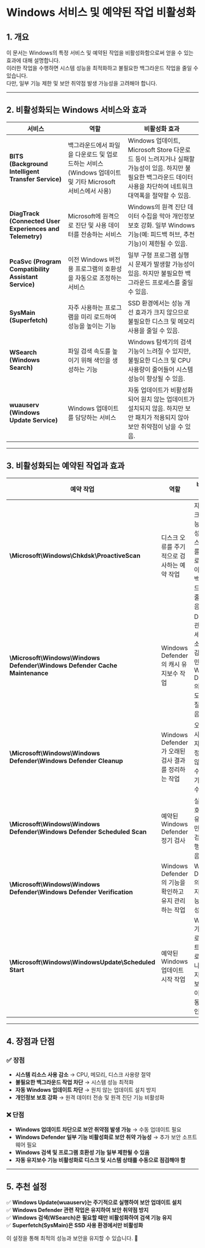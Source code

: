 # Windows 서비스 및 예약된 작업 비활성화

## 1. 개요
이 문서는 Windows의 특정 서비스 및 예약된 작업을 비활성화함으로써 얻을 수 있는 효과에 대해 설명합니다.<br>
이러한 작업을 수행하면 시스템 성능을 최적화하고 불필요한 백그라운드 작업을 줄일 수 있습니다.<br>
다만, 일부 기능 제한 및 보안 취약점 발생 가능성을 고려해야 합니다.

---

## 2. 비활성화되는 Windows 서비스와 효과

| 서비스 | 역할 | 비활성화 효과 |
|---------|---------------------------------|-------------------------------------------------------------|
| **BITS (Background Intelligent Transfer Service)** | 백그라운드에서 파일을 다운로드 및 업로드하는 서비스 (Windows 업데이트 및 기타 Microsoft 서비스에서 사용) | Windows 업데이트, Microsoft Store 다운로드 등이 느려지거나 실패할 가능성이 있음. 하지만 불필요한 백그라운드 데이터 사용을 차단하여 네트워크 대역폭을 절약할 수 있음. |
| **DiagTrack (Connected User Experiences and Telemetry)** | Microsoft에 원격으로 진단 및 사용 데이터를 전송하는 서비스 | Windows의 원격 진단 데이터 수집을 막아 개인정보 보호 강화. 일부 Windows 기능(예: 피드백 허브, 추천 기능)이 제한될 수 있음. |
| **PcaSvc (Program Compatibility Assistant Service)** | 이전 Windows 버전용 프로그램의 호환성을 자동으로 조정하는 서비스 | 일부 구형 프로그램 실행 시 문제가 발생할 가능성이 있음. 하지만 불필요한 백그라운드 프로세스를 줄일 수 있음. |
| **SysMain (Superfetch)** | 자주 사용하는 프로그램을 미리 로드하여 성능을 높이는 기능 | SSD 환경에서는 성능 개선 효과가 크지 않으므로 불필요한 디스크 및 메모리 사용을 줄일 수 있음. |
| **WSearch (Windows Search)** | 파일 검색 속도를 높이기 위해 색인을 생성하는 기능 | Windows 탐색기의 검색 기능이 느려질 수 있지만, 불필요한 디스크 및 CPU 사용량이 줄어들어 시스템 성능이 향상될 수 있음. |
| **wuauserv (Windows Update Service)** | Windows 업데이트를 담당하는 서비스 | 자동 업데이트가 비활성화되어 원치 않는 업데이트가 설치되지 않음. 하지만 보안 패치가 적용되지 않아 보안 취약점이 남을 수 있음. |

---

## 3. 비활성화되는 예약된 작업과 효과

| 예약 작업 | 역할 | 비활성화 효과 |
|--------------------------|-----------------------------------|-----------------------------------------------------------|
| **\Microsoft\Windows\Chkdsk\ProactiveScan** | 디스크 오류를 주기적으로 검사하는 예약 작업 | 자동 디스크 검사 기능이 비활성화됨. 디스크 상태를 수동으로 확인해야 하지만, 백그라운드 작업을 줄일 수 있음. |
| **\Microsoft\Windows\Windows Defender\Windows Defender Cache Maintenance** | Windows Defender의 캐시 유지보수 작업 | Defender 관련 프로세스의 리소스 사용 감소. 하지만 Windows Defender의 검사 속도가 느려질 수도 있음. |
| **\Microsoft\Windows\Windows Defender\Windows Defender Cleanup** | Windows Defender가 오래된 검사 결과를 정리하는 작업 | 오래된 검사 기록이 자동으로 정리되지 않으므로 수동 정리가 필요할 수 있음. |
| **\Microsoft\Windows\Windows Defender\Windows Defender Scheduled Scan** | 예약된 Windows Defender 정기 검사 | 실시간 보호 기능은 유지되지만, 예약 검사가 실행되지 않음. |
| **\Microsoft\Windows\Windows Defender\Windows Defender Verification** | Windows Defender의 기능을 확인하고 유지 관리하는 작업 | Windows Defender의 자동 유지 관리 기능이 비활성화됨. |
| **\Microsoft\Windows\WindowsUpdate\Scheduled Start** | 예약된 Windows 업데이트 시작 작업 | Windows가 자동으로 업데이트를 다운로드하거나 설치하지 않음. 보안 업데이트를 수동으로 확인해야 함. |

---

## 4. 장점과 단점

### ✅ 장점
- **시스템 리소스 사용 감소** → CPU, 메모리, 디스크 사용량 절약
- **불필요한 백그라운드 작업 차단** → 시스템 성능 최적화
- **자동 Windows 업데이트 차단** → 원치 않는 업데이트 설치 방지
- **개인정보 보호 강화** → 원격 데이터 전송 및 원격 진단 기능 비활성화

### ❌ 단점
- **Windows 업데이트 차단으로 보안 취약점 발생 가능** → 수동 업데이트 필요
- **Windows Defender 일부 기능 비활성화로 보안 취약 가능성** → 추가 보안 소프트웨어 필요
- **Windows 검색 및 프로그램 호환성 기능 일부 제한될 수 있음**
- **자동 유지보수 기능 비활성화로 디스크 및 시스템 상태를 수동으로 점검해야 함**

---

## 5. 추천 설정
✅ **Windows Update(wuauserv)는 주기적으로 실행하여 보안 업데이트 설치**<br>
✅ **Windows Defender 관련 작업은 유지하여 보안 취약점 방지**<br>
✅ **Windows 검색(WSearch)은 필요할 때만 비활성화하여 검색 기능 유지**<br>
✅ **Superfetch(SysMain)은 SSD 사용 환경에서만 비활성화**

이 설정을 통해 최적의 성능과 보안을 유지할 수 있습니다. 🚀

